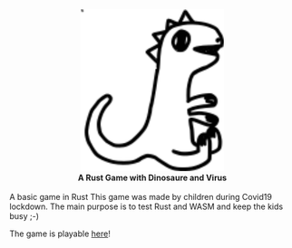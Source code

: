 <div align="center">
<img src="asset/path4559.png" width="50%"></img>
<br />
 <strong>
   A Rust Game with Dinosaure and Virus
 </strong>

</div>

<br />
A basic game in Rust
This game was made by children during Covid19 lockdown.
The main purpose is to test Rust and WASM and keep the kids busy ;-)

The game is playable [here](https://citronneur.github.io/mignosaurus/)!
